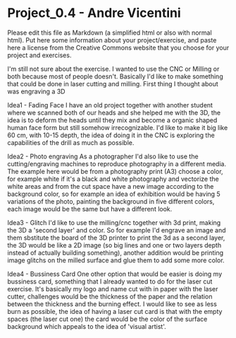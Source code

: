 Project_0.4 - Andre Vicentini
=============================

Please edit this file as Markdown (a simplified html or also with normal html).
Put here some information about your project/exercise, and paste here a license from the Creative Commons website that you choose for your project and exercises.

I'm still not sure about the exercise. I wanted to use the CNC or Milling or both because most of people doesn't. Basically I'd like to make something that could be done in laser cutting and milling. First thing I thought about was engraving a 3D 

Idea1 - Fading Face
I have an old project together with another student where we scanned both of our heads and she helped me with the 3D, the idea is to deform the heads until they mix and become a organic shaped human face form but still somehow irrecognizable. I'd like to make it big like 60 cm, with 10-15 depth, the idea of doing it in the CNC is exploring the capabilities of the drill as much as possible.

Idea2 - Photo engraving
As a photographer I'd also like to use the cutting/engraving machines to reproduce photography in a different media. The example here would be from a photography print (A3) choose a color, for example white if it's a black and white photography and vectorize the white areas and from the cut space have a new image according to the background color, so for example an idea of exhibition would be having 5 variations of the photo, painting the background in five different colors, each image would be the same but have a different look.

Idea3 - Glitch
I'd like to use the milling/cnc together with 3d print, making the 3D a 'second layer' and color. So for example I'd engrave an image and them sbstitute the board of the 3D printer to print the 3d as a second layer, the 3D would be like a 2D image (so big lines and one or two layers depth instead of actually building something), another addition would be printing image glitchs on the milled surface and glue them to add some more color.


Idea4 - Bussiness Card
One other option that would be easier is doing my bussiness card, something that I already wanted to do for the laser cut exercise. It's basically my logo and name cut with in paper with the laser cutter, challenges would be the thickness of the paper and the relation between the thickness and the burning effect. I would like to see as less burn as possible, the idea of having a laser cut card is that with the empty spaces (the laser cut one) the card would be the color of the surface background which appeals to the idea of 'visual artist'.


